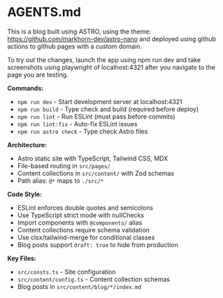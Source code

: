 # AGENTS.md

This is a blog built using ASTRO, using the theme: https://github.com/markhorn-dev/astro-nano and deployed using github actions to github pages with a custom domain.

To try out the changes, launch the app using npm run dev and take screenshots using playwright of localhost:4321 after you navigate to the page you are testing.

**Commands:**
- `npm run dev` - Start development server at localhost:4321
- `npm run build` - Type check and build (required before deploy)
- `npm run lint` - Run ESLint (must pass before commits)
- `npm run lint:fix` - Auto-fix ESLint issues
- `npm run astro check` - Type check Astro files

**Architecture:**
- Astro static site with TypeScript, Tailwind CSS, MDX
- File-based routing in `src/pages/`
- Content collections in `src/content/` with Zod schemas
- Path alias: `@*` maps to `./src/*`

**Code Style:**
- ESLint enforces double quotes and semicolons
- Use TypeScript strict mode with nullChecks
- Import components with `@components/` alias
- Content collections require schema validation
- Use clsx/tailwind-merge for conditional classes
- Blog posts support `draft: true` to hide from production

**Key Files:**
- `src/consts.ts` - Site configuration
- `src/content/config.ts` - Content collection schemas
- Blog posts in `src/content/blog/*/index.md`
